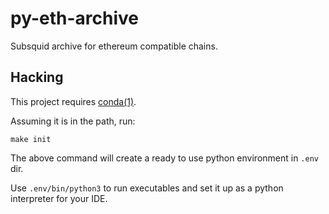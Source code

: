 # py-eth-archive

Subsquid archive for ethereum compatible chains.

## Hacking

This project requires [conda(1)](https://docs.conda.io/en/latest/miniconda.html).

Assuming it is in the path, run:

```shell
make init
```

The above command will create a ready to use python environment in `.env` dir.

Use `.env/bin/python3` to run executables and set it up as a python interpreter for your IDE.
